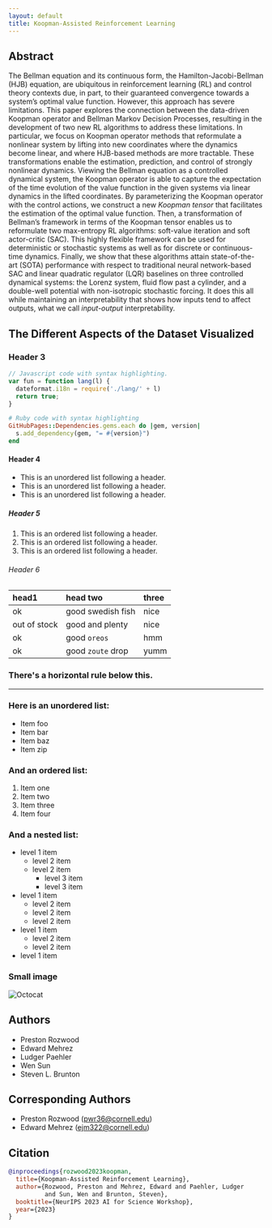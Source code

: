 ```yaml
---
layout: default
title: Koopman-Assisted Reinforcement Learning
---
```



## Abstract

The Bellman equation and its continuous form, the Hamilton-Jacobi-Bellman (HJB) equation, are ubiquitous in reinforcement learning (RL) and control theory contexts due, in part, to their guaranteed convergence towards a system’s optimal value function. However, this approach has severe limitations. This paper explores the connection between the data-driven Koopman operator and Bellman Markov Decision Processes, resulting in the development of two new RL algorithms to address these limitations. In particular, we focus on Koopman operator methods that reformulate a nonlinear system by lifting into new coordinates where the dynamics become linear, and where HJB-based methods are more tractable. These transformations enable the estimation, prediction, and control of strongly nonlinear dynamics. Viewing the Bellman equation as a controlled dynamical system, the Koopman operator is able to capture the expectation of the time evolution of the value function in the given systems via linear dynamics in the lifted coordinates. By parameterizing the Koopman operator with the control actions, we construct a new _Koopman tensor_ that facilitates the estimation of the optimal value function. Then, a transformation of Bellman’s framework in terms of the Koopman tensor enables us to reformulate two max-entropy RL algorithms: soft-value iteration and soft actor-critic (SAC). This highly flexible framework can be used for deterministic or stochastic systems as well as for discrete or continuous-time dynamics. Finally, we show that these algorithms attain state-of-the-art (SOTA) performance with respect to traditional neural network-based SAC and linear quadratic regulator (LQR) baselines on three controlled dynamical systems: the Lorenz system, fluid flow past a cylinder, and a double-well potential with non-isotropic stochastic forcing. It does this all while maintaining an interpretability that shows how inputs tend to affect outputs, what we call _input-output_ interpretability.

## The Different Aspects of the Dataset Visualized

### Header 3

```js
// Javascript code with syntax highlighting.
var fun = function lang(l) {
  dateformat.i18n = require('./lang/' + l)
  return true;
}
```

```ruby
# Ruby code with syntax highlighting
GitHubPages::Dependencies.gems.each do |gem, version|
  s.add_dependency(gem, "= #{version}")
end
```

#### Header 4

*   This is an unordered list following a header.
*   This is an unordered list following a header.
*   This is an unordered list following a header.

##### Header 5

1.  This is an ordered list following a header.
2.  This is an ordered list following a header.
3.  This is an ordered list following a header.

###### Header 6

| head1        | head two          | three |
|:-------------|:------------------|:------|
| ok           | good swedish fish | nice  |
| out of stock | good and plenty   | nice  |
| ok           | good `oreos`      | hmm   |
| ok           | good `zoute` drop | yumm  |

### There's a horizontal rule below this.

* * *

### Here is an unordered list:

*   Item foo
*   Item bar
*   Item baz
*   Item zip

### And an ordered list:

1.  Item one
1.  Item two
1.  Item three
1.  Item four

### And a nested list:

- level 1 item
  - level 2 item
  - level 2 item
    - level 3 item
    - level 3 item
- level 1 item
  - level 2 item
  - level 2 item
  - level 2 item
- level 1 item
  - level 2 item
  - level 2 item
- level 1 item

### Small image

![Octocat](https://github.githubassets.com/images/icons/emoji/octocat.png)


## Authors

* Preston Rozwood
* Edward Mehrez
* Ludger Paehler
* Wen Sun
* Steven L. Brunton

## Corresponding Authors

* Preston Rozwood ([pwr36@cornell.edu](mailto:pwr36@cornell.edu?subject=KARL))
* Edward Mehrez ([ejm322@cornell.edu](mailto:ejm322@cornell.edu?subject=KARL))

## Citation

```bibtex
@inproceedings{rozwood2023koopman,
  title={Koopman-Assisted Reinforcement Learning},
  author={Rozwood, Preston and Mehrez, Edward and Paehler, Ludger
          and Sun, Wen and Brunton, Steven},
  booktitle={NeurIPS 2023 AI for Science Workshop},
  year={2023}
}
```
